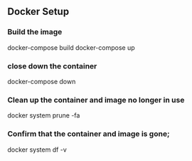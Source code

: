 ## Docker Setup
### Build the image

docker-compose build
docker-compose up

### close down the container

docker-compose down

### Clean up the container and image no longer in use

docker system prune -fa

### Confirm that the container and image is gone;

docker system df -v
